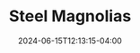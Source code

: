 ---
title: Steel Magnolias
Theatre: Orange Park Community Theatre
Venue: Orange Park Community Theatre
date: 2024-06-15T12:13:15-04:00
opening_date: 2025-04-18
closing_date: 2025-05-11
showtimes:
  - 2025-04-18 20:00:00
  - 2025-04-19 20:00:00
  - 2025-04-20 14:00:00
  - 2025-04-25 20:00:00
  - 2025-04-26 20:00:00
  - 2025-04-27 14:00:00
  - 2025-05-02 20:00:00
  - 2025-05-03 20:00:00
  - 2025-05-04 14:00:00
  - 2025-05-09 20:00:00
  - 2025-05-10 20:00:00
  - 2025-05-11 14:00:00
featured_image: 
featured_image_alt: 
featured_image_caption: 
featured_image_attr: 
featured_image_attr_link: 
program:
Website: 
Tickets: 
show_details: 
cast:
crew:
- Director: Cindy Baker
orchestra:
genres: 
Description: 
---
